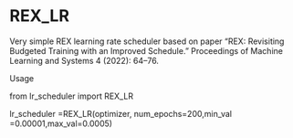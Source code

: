 # REX_LR

Very simple REX learning rate scheduler based on paper “REX: Revisiting Budgeted Training with an Improved Schedule.” Proceedings of Machine Learning and Systems 4 (2022): 64–76.

Usage 

from lr_scheduler import REX_LR

lr_scheduler =REX_LR(optimizer, num_epochs=200,min_val =0.00001,max_val=0.0005)


